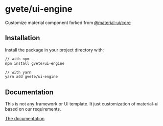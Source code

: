 # gvete/ui-engine

Customize material component forked from [@material-ui/core](https://github.com/mui-org/material-ui)

## Installation

Install the package in your project directory with:

```sh
// with npm
npm install gvete/ui-engine

// with yarn
yarn add gvete/ui-engine
```

## Documentation
This is not any framework or UI template. It just customization of material-ui based on our requirements.

[The documentation](https://material-ui.com/)
